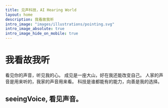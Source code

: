 ```yaml
---
title: 见声科技，AI Hearing World
layout: home
description: 我看故我听
intro_image: "images/illustrations/pointing.svg"
intro_image_absolute: true
intro_image_hide_on_mobile: true
---
```

# 我看故我听

看见你的声音，听见我的心。
成见是一座大山，好在我还能改变自己。
人家的声音是用来听的，我家的声音用来看。
科技是谁都能有的能力，向善是我的选择。

## seeingVoice, 看见声音。
